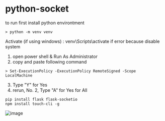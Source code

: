 # python-socket
to run first install python environtment
```
> python -m venv venv
```

Activate (if using windows) : venv\Scripts\activate
if error because disable system
1. open power shell & Run As Administrator
2. copy and paste following command
```
> Set-ExecutionPolicy -ExecutionPolicy RemoteSigned -Scope LocalMachine
```
3. Type "Y" for Yes
4. rerun, No. 2, Type "A" for Yes for All
> 
```
pip install flask flask-socketio
npm install touch-cli -g
```
![image](https://github.com/sayyyyed/python-socket/assets/94170894/daaf5a16-25ac-47e9-9300-a60ed50ffcde)

